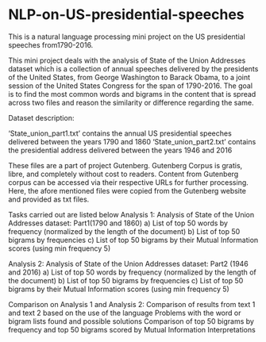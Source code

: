 # NLP-on-US-presidential-speeches
This is a natural language processing mini project on the US presidential speeches from1790-2016.


This mini project deals with the analysis of State of the Union Addresses dataset which is a
collection of annual speeches delivered by the presidents of the United States, from George
Washington to Barack Obama, to a joint session of the United States Congress for the span of
1790-2016. The goal is to find the most common words and bigrams in the content that is
spread across two files and reason the similarity or difference regarding the same.


Dataset description:


‘State_union_part1.txt’ contains the annual US presidential speeches delivered between the years 1790 and 1860
‘State_union_part2.txt’ contains the presidential address delivered between the years 1946 and 2016


These files are a part of project Gutenberg. Gutenberg Corpus is gratis, libre, and completely without cost to readers. 
Content from Gutenberg corpus can be accessed via their respective URLs for further processing. 
Here, the afore mentioned files were copied from the Gutenberg website and provided as txt files.

Tasks carried out are listed below
Analysis 1: Analysis of State of the Union Addresses dataset: Part1(1790 and 1860)
a) List of top 50 words by frequency (normalized by the length of the document) 
b) List of top 50 bigrams by frequencies
c) List of top 50 bigrams by their Mutual Information scores (using min frequency 5) 

Analysis 2: Analysis of State of the Union Addresses dataset: Part2 (1946 and 2016)
a) List of top 50 words by frequency (normalized by the length of the document) 
b) List of top 50 bigrams by frequencies 
c) List of top 50 bigrams by their Mutual Information scores (using min frequency 5) 

Comparison on Analysis 1 and Analysis 2: 
Comparison of results from text 1 and text 2 based on the use of the language 
Problems with the word or bigram lists found and possible solutions 
Comparison of top 50 bigrams by frequency and top 50 bigrams scored by Mutual Information
Interpretations
